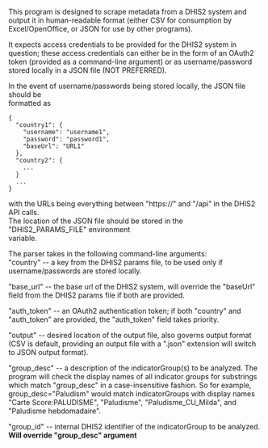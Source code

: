 This program is designed to scrape metadata from a DHIS2 system and output it
in human-readable format (either CSV for consumption by Excel/OpenOffice, or
JSON for use by other programs).

It expects access credentials to be provided for the DHIS2 system in question;
these access credentials can either be in the form of an OAuth2 token (provided
as a command-line argument) or as username/password stored locally in a JSON file
(NOT PREFERRED).

In the event of username/passwords being stored locally, the JSON file should be  
formatted as  

    {  
      "country1": {  
        "username": "username1",  
        "password": "password1",  
        "baseUrl": "URL1"  
      },
      "country2": {  
        ...  
      }  
      ...  
    }  
    
with the URLs being everything between "https://" and "/api" in the DHIS2 API calls.  
The location of the JSON file should be stored in the "DHIS2_PARAMS_FILE" environment  
variable.  

The parser takes in the following command-line arguments:  
"country" -- a key from the DHIS2 params file, to be used only if username/passwords are
  stored locally.
  
"base_url" -- the base url of the DHIS2 system, will override the "baseUrl" field from the
  DHIS2 params file if both are provided. 
  
"auth_token" -- an OAuth2 authentication token; if both "country" and "auth_token" are
  provided, the "auth_token" field takes priority.  
  
"output" -- desired location of the output file, also governs output format (CSV is default,
  providing an output file with a ".json" extension will switch to JSON output format).
  
"group_desc" -- a description of the indicatorGroup(s) to be analyzed. The program will check
  the display names of all indicator groups for substrings which match "group_desc" in a
  case-insensitive fashion. So for example, group_desc="Paludism" would match indicatorGroups
  with display names "Carte Score:PALUDISME", "Paludisme", "Paludisme_CU_Milda", and
  "Paludisme hebdomadaire".  
  
"group_id" -- internal DHIS2 identifier of the indicatorGroup to be analyzed.  
**Will override "group_desc" argument**  
